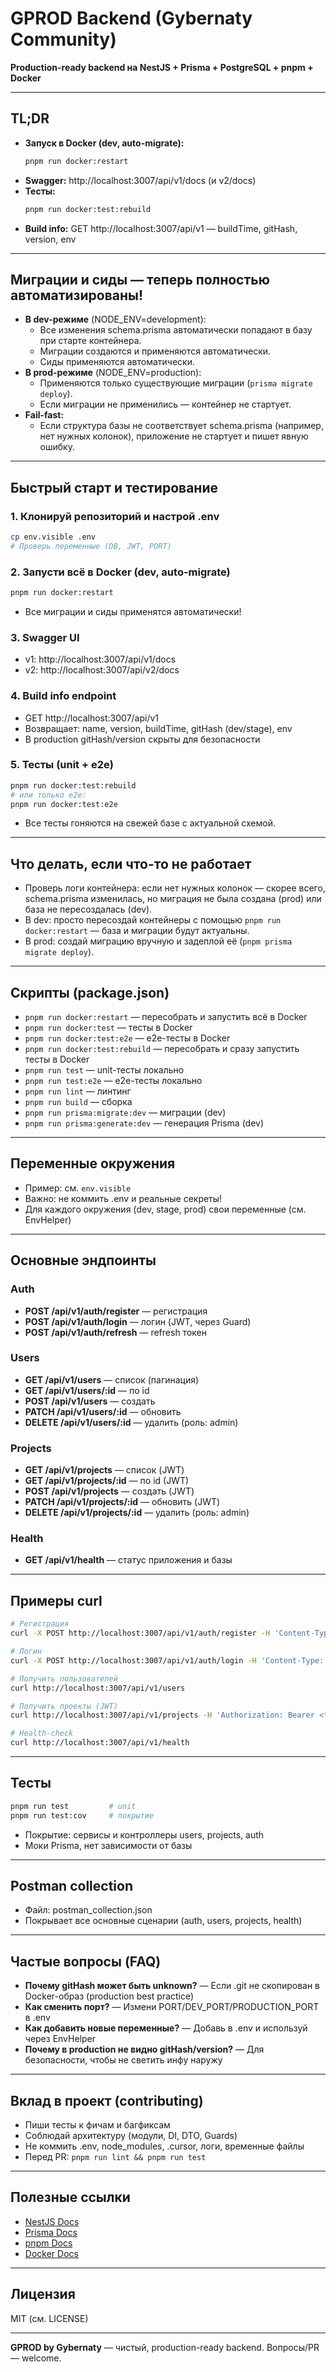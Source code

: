 # GPROD Backend (Gybernaty Community)

**Production-ready backend на NestJS + Prisma + PostgreSQL + pnpm + Docker**

---

## TL;DR
- **Запуск в Docker (dev, auto-migrate):**
  ```sh
  pnpm run docker:restart
  ```
- **Swagger:** http://localhost:3007/api/v1/docs (и v2/docs)
- **Тесты:**
  ```sh
  pnpm run docker:test:rebuild
  ```
- **Build info:** GET http://localhost:3007/api/v1 — buildTime, gitHash, version, env

---

## Миграции и сиды — теперь полностью автоматизированы!
- **В dev-режиме** (NODE_ENV=development):
  - Все изменения schema.prisma автоматически попадают в базу при старте контейнера.
  - Миграции создаются и применяются автоматически.
  - Сиды применяются автоматически.
- **В prod-режиме** (NODE_ENV=production):
  - Применяются только существующие миграции (`prisma migrate deploy`).
  - Если миграции не применились — контейнер не стартует.
- **Fail-fast:**
  - Если структура базы не соответствует schema.prisma (например, нет нужных колонок), приложение не стартует и пишет явную ошибку.

---

## Быстрый старт и тестирование

### 1. Клонируй репозиторий и настрой .env
```sh
cp env.visible .env
# Проверь переменные (DB, JWT, PORT)
```

### 2. Запусти всё в Docker (dev, auto-migrate)
```sh
pnpm run docker:restart
```
- Все миграции и сиды применятся автоматически!

### 3. Swagger UI
- v1: http://localhost:3007/api/v1/docs
- v2: http://localhost:3007/api/v2/docs

### 4. Build info endpoint
- GET http://localhost:3007/api/v1
- Возвращает: name, version, buildTime, gitHash (dev/stage), env
- В production gitHash/version скрыты для безопасности

### 5. Тесты (unit + e2e)
```sh
pnpm run docker:test:rebuild
# или только e2e:
pnpm run docker:test:e2e
```
- Все тесты гоняются на свежей базе с актуальной схемой.

---

## Что делать, если что-то не работает
- Проверь логи контейнера: если нет нужных колонок — скорее всего, schema.prisma изменилась, но миграция не была создана (prod) или база не пересоздалась (dev).
- В dev: просто пересоздай контейнеры с помощью `pnpm run docker:restart` — база и миграции будут актуальны.
- В prod: создай миграцию вручную и задеплой её (`pnpm prisma migrate deploy`).

---

## Скрипты (package.json)
- `pnpm run docker:restart` — пересобрать и запустить всё в Docker
- `pnpm run docker:test` — тесты в Docker
- `pnpm run docker:test:e2e` — e2e-тесты в Docker
- `pnpm run docker:test:rebuild` — пересобрать и сразу запустить тесты в Docker
- `pnpm run test` — unit-тесты локально
- `pnpm run test:e2e` — e2e-тесты локально
- `pnpm run lint` — линтинг
- `pnpm run build` — сборка
- `pnpm run prisma:migrate:dev` — миграции (dev)
- `pnpm run prisma:generate:dev` — генерация Prisma (dev)

---

## Переменные окружения
- Пример: см. `env.visible`
- Важно: не коммить .env и реальные секреты!
- Для каждого окружения (dev, stage, prod) свои переменные (см. EnvHelper)

---

## Основные эндпоинты

### Auth
- **POST /api/v1/auth/register** — регистрация
- **POST /api/v1/auth/login** — логин (JWT, через Guard)
- **POST /api/v1/auth/refresh** — refresh токен

### Users
- **GET /api/v1/users** — список (пагинация)
- **GET /api/v1/users/:id** — по id
- **POST /api/v1/users** — создать
- **PATCH /api/v1/users/:id** — обновить
- **DELETE /api/v1/users/:id** — удалить (роль: admin)

### Projects
- **GET /api/v1/projects** — список (JWT)
- **GET /api/v1/projects/:id** — по id (JWT)
- **POST /api/v1/projects** — создать (JWT)
- **PATCH /api/v1/projects/:id** — обновить (JWT)
- **DELETE /api/v1/projects/:id** — удалить (роль: admin)

### Health
- **GET /api/v1/health** — статус приложения и базы

---

## Примеры curl

```sh
# Регистрация
curl -X POST http://localhost:3007/api/v1/auth/register -H 'Content-Type: application/json' -d '{"username":"vasya","email":"vasya@mail.com","password":"qwerty"}'

# Логин
curl -X POST http://localhost:3007/api/v1/auth/login -H 'Content-Type: application/json' -d '{"username":"vasya","password":"qwerty"}'

# Получить пользователей
curl http://localhost:3007/api/v1/users

# Получить проекты (JWT)
curl http://localhost:3007/api/v1/projects -H 'Authorization: Bearer <token>'

# Health-check
curl http://localhost:3007/api/v1/health
```

---

## Тесты
```sh
pnpm run test         # unit
pnpm run test:cov     # покрытие
```
- Покрытие: сервисы и контроллеры users, projects, auth
- Моки Prisma, нет зависимости от базы

---

## Postman collection
- Файл: postman_collection.json
- Покрывает все основные сценарии (auth, users, projects, health)

---

## Частые вопросы (FAQ)
- **Почему gitHash может быть unknown?** — Если .git не скопирован в Docker-образ (production best practice)
- **Как сменить порт?** — Измени PORT/DEV_PORT/PRODUCTION_PORT в .env
- **Как добавить новые переменные?** — Добавь в .env и используй через EnvHelper
- **Почему в production не видно gitHash/version?** — Для безопасности, чтобы не светить инфу наружу

---

## Вклад в проект (contributing)
- Пиши тесты к фичам и багфиксам
- Соблюдай архитектуру (модули, DI, DTO, Guards)
- Не коммить .env, node_modules, .cursor, логи, временные файлы
- Перед PR: `pnpm run lint && pnpm run test`

---

## Полезные ссылки
- [NestJS Docs](https://docs.nestjs.com/)
- [Prisma Docs](https://www.prisma.io/docs/)
- [pnpm Docs](https://pnpm.io/)
- [Docker Docs](https://docs.docker.com/)

---

## Лицензия
MIT (см. LICENSE)

---

**GPROD by Gybernaty** — чистый, production-ready backend. Вопросы/PR — welcome.
